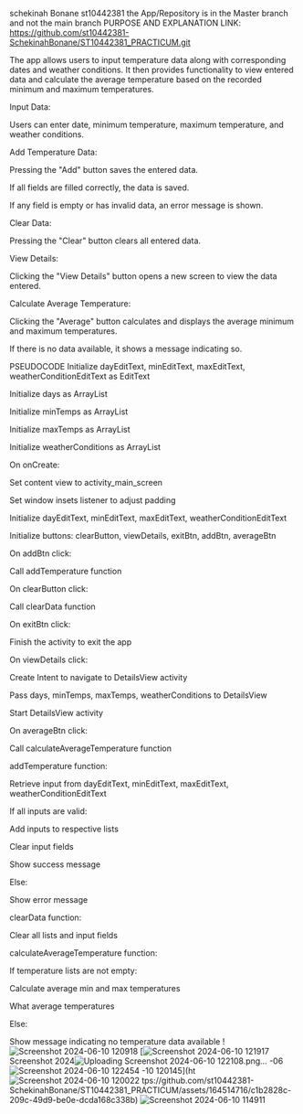 schekinah Bonane st10442381
the App/Repository is in the Master branch and not the main branch 
 PURPOSE AND EXPLANATION
 LINK: https://github.com/st10442381-SchekinahBonane/ST10442381_PRACTICUM.git

The app allows users to input temperature data along with corresponding dates and weather conditions. It then provides functionality to view entered data and calculate the average temperature based on the recorded minimum and maximum temperatures. 

Input Data: 

Users can enter date, minimum temperature, maximum temperature, and weather conditions. 

Add Temperature Data: 

Pressing the "Add" button saves the entered data. 

If all fields are filled correctly, the data is saved. 

If any field is empty or has invalid data, an error message is shown. 

Clear Data: 

Pressing the "Clear" button clears all entered data. 

View Details: 

Clicking the "View Details" button opens a new screen to view the data entered. 

Calculate Average Temperature: 

Clicking the "Average" button calculates and displays the average minimum and maximum temperatures. 

If there is no data available, it shows a message indicating so. 

PSEUDOCODE 
Initialize dayEditText, minEditText, maxEditText, weatherConditionEditText as EditText 

Initialize days as ArrayList<String> 

Initialize minTemps as ArrayList<Int> 

Initialize maxTemps as ArrayList<Int> 

Initialize weatherConditions as ArrayList<String> 

On onCreate: 

Set content view to activity_main_screen 

Set window insets listener to adjust padding 

Initialize dayEditText, minEditText, maxEditText, weatherConditionEditText 

Initialize buttons: clearButton, viewDetails, exitBtn, addBtn, averageBtn 

On addBtn click: 

Call addTemperature function 

On clearButton click: 

Call clearData function 

On exitBtn click: 

Finish the activity to exit the app 

On viewDetails click: 

Create Intent to navigate to DetailsView activity 

Pass days, minTemps, maxTemps, weatherConditions to DetailsView 

Start DetailsView activity 

On averageBtn click: 

Call calculateAverageTemperature function 

addTemperature function: 

Retrieve input from dayEditText, minEditText, maxEditText, weatherConditionEditText 

If all inputs are valid: 

Add inputs to respective lists 

Clear input fields 

Show success message 

Else: 

Show error message 

clearData function: 

Clear all lists and input fields 

calculateAverageTemperature function: 

If temperature lists are not empty: 

Calculate average min and max temperatures 

What average temperatures 

Else: 

Show message indicating no temperature data available 
 !![Screenshot 2024-06-10 120918](https://github.com/st10442381-SchekinahBonane/ST10442381_PRACTICUM/assets/164514716/c315d5f0-c0d4-49ab-ad80-f5e0cda08e25)
[![Screenshot 2024-06-10 121917](https://github.com/st10442381-SchekinahBonane/ST10442381_PRACTICUM/assets/164514716/36ff97ab-8388-4884-989b-82b6bab9e0a0)
Screenshot 2024![Uploading Screenshot 2024-06-10 122108.png…]()
-06![Screenshot 2024-06-10 122454](https://github.com/st10442381-SchekinahBonane/ST10442381_PRACTICUM/assets/164514716/afcc06db-5bfe-42be-933b-7ce5938616a2)
-10 120145](ht![Screenshot 2024-06-10 120022](https://github.com/st10442381-SchekinahBonane/ST10442381_PRACTICUM/assets/164514716/83b56ad5-6904-445a-9546-597097ea65e1)
tps://github.com/st10442381-SchekinahBonane/ST10442381_PRACTICUM/assets/164514716/c1b2828c-209c-49d9-be0e-dcda168c338b)
![Screenshot 2024-06-10 114911](https://github.com/st10442381-SchekinahBonane/ST10442381_PRACTICUM/assets/164514716/59153e3f-4b69-4f79-8af4-d7763adf8a2c)


 
